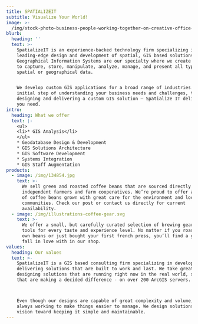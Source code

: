 ```yaml
---
title: SPATIALIZEIT
subtitle: Visualize Your World!
image: >-
  /img/stock-photo-business-people-working-together-on-creative-office-desk-660361369.jpg
blurb:
  heading: ''
  text: >-
    SpatializeIT is an experience-backed technology firm specializing in
    leading-edge design and development of spatial, GIS based solutions.
    Geographical Information Systems are our specialty where we create software
    to capture, store, manipulate, analyze, manage, and present all types of
    spatial or geographical data.


    We develop custom GIS applications for a broad range of industries. From the
    initial step of understanding your business needs and challenges, to
    designing and delivering a custom GIS solution – Spatialize IT delivers what
    you need.
intro:
  heading: What we offer
  text: |-
    <ul>
    <li>* GIS Analysis</li>
    </ul>
    * Geodatabase Design & Development
    * GIS Solutions Architecture
    * GIS Software Development
    * Systems Integration
    * GIS Staff Augmentation
products:
  - image: /img/134854.jpg
    text: >-
      We sell green and roasted coffee beans that are sourced directly from
      independent farmers and farm cooperatives. We’re proud to offer a variety
      of coffee beans grown with great care for the environment and local
      communities. Check our post or contact us directly for current
      availability.
  - image: /img/illustrations-coffee-gear.svg
    text: >-
      We offer a small, but carefully curated selection of brewing gear and
      tools for every taste and experience level. No matter if you roast your
      own beans or just bought your first french press, you’ll find a gadget to
      fall in love with in our shop.
values:
  heading: Our values
  text: >-
    SpatializeIT is a GIS based consulting firm specializing in developing and
    delivering solutions that are built to work and last. We take great pride in
    designing solutions that are running right now in the real world, solutions
    that are making a decided difference - on over 200 ArcGIS servers. 



    Even though our designs are capable of great complexity and volume, we are
    always working to make things easier to manage. We design solutions with a
    vision toward keeping it simple and maintainable.
---
```


